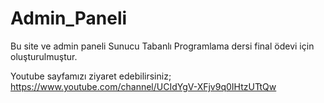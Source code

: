 # Admin_Paneli
Bu site ve admin paneli Sunucu Tabanlı Programlama dersi final ödevi için oluşturulmuştur.

Youtube sayfamızı ziyaret edebilirsiniz;
https://www.youtube.com/channel/UCIdYgV-XFjv9q0IHtzUTtQw